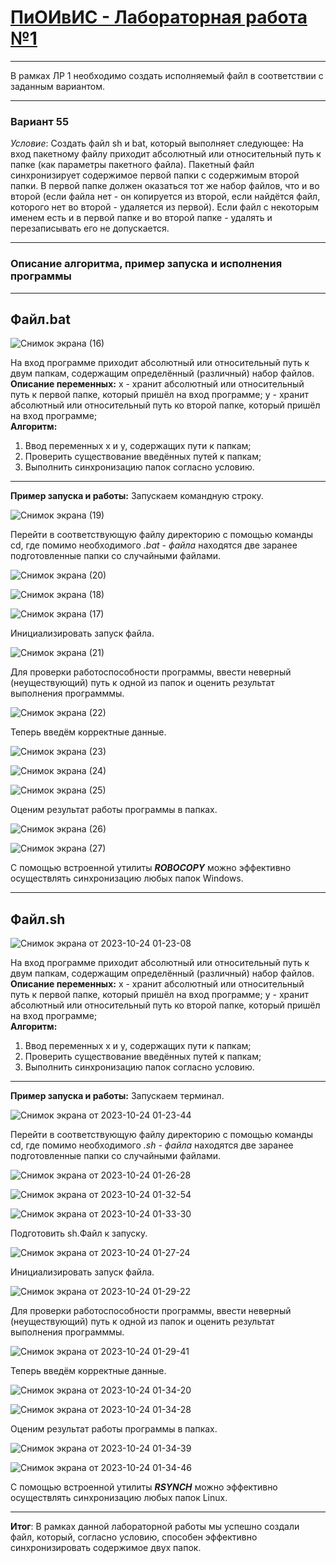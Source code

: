 <h1><u><b>ПиОИвИС - Лабораторная работа №1 </b></u></h1>
<hr/>
В рамках ЛР 1 необходимо создать исполняемый файл в соответствии с заданным вариантом.
<hr/>
<h3><b>Вариант 55</b></h3>
<em>Условие</em>: Создать файл sh и bat, который выполняет следующее: 
На вход пакетному файлу приходит абсолютный или относительный путь к папке (как параметры пакетного файла). Пакетный файл синхронизирует содержимое первой папки с содержимым второй папки. 
В первой папке должен оказаться тот же набор файлов, что и во второй
(если файла нет - он копируется из второй, если найдётся файл, которого нет во второй - удаляется из первой). 
Если файл с некоторым именем есть и в первой папке и во второй папке - удалять и перезаписывать его не допускается.
<hr/>
<h3><b>Описание алгоритма, пример запуска и исполнения программы</b></h3>
<hr/>
<h2>Файл.bat</h2>

![Снимок экрана (16)](https://github.com/iis-32170x/RPIIS/assets/144940569/8d488fc7-3fd2-43fc-bf5e-53dbaad7d1d1)


На вход программе приходит абсолютный или относительный путь к двум папкам, содержащим определённый (различный) набор файлов.
<br>
<b>Описание переменных:</b>
x - хранит абсолютный или относительный путь к первой папке, который пришёл на вход программе;
y - хранит абсолютный или относительный путь ко второй папке, который пришёл на вход программе;
<br>
<b>Алгоритм:</b>
1. Ввод переменных x и y, содержащих пути к папкам; 
2. Проверить существование введённых путей к папкам;
3. Выполнить синхронизацию папок согласно условию.
<hr/>
<b>Пример запуска и работы:</b>
Запускаем командную строку.

![Снимок экрана (19)](https://github.com/iis-32170x/RPIIS/assets/144940569/572eed61-daaf-47db-a77a-4041575b52e5)

Перейти в соответствующую файлу директорию с помощью команды cd, где помимо необходимого <em>.bat - файла</em> находятся две заранее подготовленные папки со случайными файлами.

![Снимок экрана (20)](https://github.com/iis-32170x/RPIIS/assets/144940569/ea487f3f-11d7-4ea4-82cd-2ab71647226b)

![Снимок экрана (18)](https://github.com/iis-32170x/RPIIS/assets/144940569/e47776fe-fffc-4510-b090-a644d5c060b0)

![Снимок экрана (17)](https://github.com/iis-32170x/RPIIS/assets/144940569/dd864ec8-83c9-463f-a835-3d0c9ce947ba)

Инициализировать запуск фaйла.

![Снимок экрана (21)](https://github.com/iis-32170x/RPIIS/assets/144940569/8a05c742-493b-4c1c-bbd9-c87a216e7161)

Для проверки работоспособности программы, ввести неверный (неуществующий) путь к одной из папок и оценить результат выполнения программмы.

![Снимок экрана (22)](https://github.com/iis-32170x/RPIIS/assets/144940569/0e585ffc-224b-4679-abad-d73c6424043f)

Теперь введём корректные данные.

![Снимок экрана (23)](https://github.com/iis-32170x/RPIIS/assets/144940569/e971cfa8-c4df-43a1-a43d-4d74c98cde89)

![Снимок экрана (24)](https://github.com/iis-32170x/RPIIS/assets/144940569/7204c576-efe3-4357-9f2e-b08c6f2ffe18)

![Снимок экрана (25)](https://github.com/iis-32170x/RPIIS/assets/144940569/b843bdc0-9f2e-4711-9fde-1df7f93afed5)

Оценим результат работы программы в папках.

![Снимок экрана (26)](https://github.com/iis-32170x/RPIIS/assets/144940569/36e46627-c07f-4409-91c0-ea262045df50)

![Снимок экрана (27)](https://github.com/iis-32170x/RPIIS/assets/144940569/7a7be5db-fa65-4f61-bdee-1758ca73706a)

С помощью встроенной утилиты <em><b>ROBOCOPY</b></em> можно эффективно осуществлять синхронизацию любых папок Windows.
<hr/>
<h2>Файл.sh</h2>

![Снимок экрана от 2023-10-24 01-23-08](https://github.com/iis-32170x/RPIIS/assets/144940569/ec345dcc-b3dd-4ecd-b2a9-611d501ae12e)

На вход программе приходит абсолютный или относительный путь к двум папкам, содержащим определённый (различный) набор файлов.
<br>
<b>Описание переменных:</b>
x - хранит абсолютный или относительный путь к первой папке, который пришёл на вход программе;
y - хранит абсолютный или относительный путь ко второй папке, который пришёл на вход программе;
<br>
<b>Алгоритм:</b>
1. Ввод переменных x и y, содержащих пути к папкам; 
2. Проверить существование введённых путей к папкам;
3. Выполнить синхронизацию папок согласно условию.
<hr/>
<b>Пример запуска и работы:</b>
Запускаем терминал.

![Снимок экрана от 2023-10-24 01-23-44](https://github.com/iis-32170x/RPIIS/assets/144940569/a62afad4-9749-4860-ae66-908b13a3265f)

Перейти в соответствующую файлу директорию с помощью команды cd, где помимо необходимого <em>.sh - файла</em> находятся две заранее подготовленные папки со случайными файлами.

![Снимок экрана от 2023-10-24 01-26-28](https://github.com/iis-32170x/RPIIS/assets/144940569/14cce695-43bd-4c0f-a8fb-b120acd2ce6c)

![Снимок экрана от 2023-10-24 01-32-54](https://github.com/iis-32170x/RPIIS/assets/144940569/4744af3d-1a96-477a-b595-3968ffb19aa5)

![Снимок экрана от 2023-10-24 01-33-30](https://github.com/iis-32170x/RPIIS/assets/144940569/41a3283e-212d-4d03-aa92-587ffa6dbc97)

Подготовить sh.Файл к запуску.

![Снимок экрана от 2023-10-24 01-27-24](https://github.com/iis-32170x/RPIIS/assets/144940569/94a59178-b114-49c4-b9a0-f8da475af3e4)

Инициализировать запуск файла.

![Снимок экрана от 2023-10-24 01-29-22](https://github.com/iis-32170x/RPIIS/assets/144940569/92ca7d28-c8d9-463b-ac1b-3876b509a45b)

Для проверки работоспособности программы, ввести неверный (неуществующий) путь к одной из папок и оценить результат выполнения программмы.

![Снимок экрана от 2023-10-24 01-29-41](https://github.com/iis-32170x/RPIIS/assets/144940569/e1b7e650-14f1-4431-b890-752486e228ce)

Теперь введём корректные данные.

![Снимок экрана от 2023-10-24 01-34-20](https://github.com/iis-32170x/RPIIS/assets/144940569/733df64b-ad91-43b1-9bd6-66eaddaae34f)

![Снимок экрана от 2023-10-24 01-34-28](https://github.com/iis-32170x/RPIIS/assets/144940569/325dd0f0-4ab2-40ba-bc62-d3c8c496b264)

Оценим результат работы программы в папках.

![Снимок экрана от 2023-10-24 01-34-39](https://github.com/iis-32170x/RPIIS/assets/144940569/cd15b1c2-40a8-4d57-a379-6075c693059e)

![Снимок экрана от 2023-10-24 01-34-46](https://github.com/iis-32170x/RPIIS/assets/144940569/43403c2a-8cdd-4858-8a55-2f77f8ea09f2)

С помощью встроенной утилиты <em><b>RSYNCH</b></em> можно эффективно осуществлять синхронизацию любых папок Linux.
<hr/>
<b>Итог</b>: В рамках данной лабораторной работы мы успешно создали файл, который, согласно условию, способен эффективно синхронизировать содержимое двух папок.

